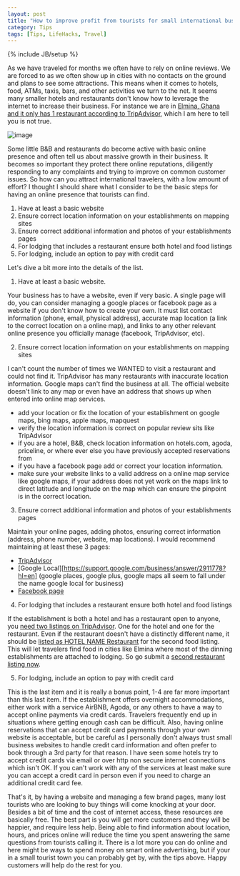 ```yaml
---
layout: post
title: "How to improve profit from tourists for small international businesses"
category: Tips
tags: [Tips, LifeHacks, Travel]
---
```

{% include JB/setup %}

As we have traveled for months we often have to rely on online reviews. We are forced to as we often show up in cities with no contacts on the ground and plans to see some attractions. This means when it comes to hotels, food, ATMs, taxis, bars, and other activities we turn to the net. It seems many smaller hotels and restaurants don't know how to leverage the internet to increase their business. For instance we are in [Elmina, Ghana and it only has 1 restaurant according to TripAdvisor](http://www.tripadvisor.com.my/Restaurants-g303867-Elmina_Central_Region.html), which I am here to tell you is not true.

![image](http://millermayersadventures.files.wordpress.com/2014/12/dsc_0013-e1418910268449.jpg)

Some little B&B and restaurants do become active with basic online presence and often tell us about massive growth in their business. It becomes so important they protect there online reputations, diligently responding to any complaints and trying to improve on common customer issues. So how can you attract international travelers, with a low amount of effort? I thought I should share what I consider to be the basic steps for having an online presence that tourists can find.

1. Have at least a basic website
2. Ensure correct location information on your establishments on mapping sites
3. Ensure correct additional information and photos of your establishments pages
4. For lodging that includes a restaurant ensure both hotel and food listings
5. For lodging, include an option to pay with credit card

Let's dive a bit more into the details of the list.

1. Have at least a basic website.

  Your business has to have a website, even if very basic. A single page will do, you can consider managing a google places or facebook page as a website if you don't know how to create your own. It must list contact information (phone, email, physical address), accurate map location (a link to the correct location on a online map), and links to any other relevant online presence you officially manage (facebook, TripAdvisor, etc).

2. Ensure correct location information on your establishments on mapping sites

  I can't count the number of times we WANTED to visit a restaurant and could not find it. TripAdvisor has many restaurants with inaccurate location information. Google maps can't find the business at all. The official website doesn't link to any map or even have an address that shows up when entered into online map services.
  * add your location or fix the location of your establishment on google maps, bing maps, apple maps, mapquest
  * verify the location information is correct on popular review sits like TripAdvisor
  * if you are a hotel, B&B, check location information on hotels.com, agoda, priceline, or where ever else you have previously accepted reservations from
  * if you have a facebook page add or correct your location information.
  * make sure your website links to a valid address on a online map service like google maps, if your address does not yet work on the maps link to direct latitude and longitude on the map which can ensure the pinpoint is in the correct location.

3. Ensure correct additional information and photos of your establishments pages

  Maintain your online pages, adding photos, ensuring correct information (address, phone number, website, map locations). I would recommend maintaining at least these 3 pages:
  * [TripAdvisor](http://www.tripadvisor.com/GetListedNew)
  * [Google Local][https://support.google.com/business/answer/2911778?hl=en] (google places, google plus, google maps all seem to fall under the name google local for business)
  * [Facebook page](https://www.facebook.com/help/104002523024878)
  
4. For lodging that includes a restaurant ensure both hotel and food listings

If the establishment is both a hotel and has a restaurant open to anyone, you [need two listings on TripAdvisor](http://www.tripadvisor.co.za/ShowTopic-g1-i12105-k7806366-Can_a_pub_be_listed_as_a_hotel_restaurant_and_attraction-TripAdvisor_Support.html). One for the hotel and one for the restaurant. Even if the restaurant doesn't have a distinctly different name, it should be [listed as HOTEL NAME Restaurant](https://www.tripadvisorsupport.com/hc/en-us/articles/200614647-Restaurant-listing-guidelines) for the second food listing. This will let travelers find food in cities like Elmina where most of the dinning establishments are attached to lodging. So go submit a [second restaurant listing now](http://www.tripadvisor.co.uk/GetListedRestaurant).
 

5. For lodging, include an option to pay with credit card

  This is the last item and it is really a bonus point, 1-4 are far more important than this last item. If the establishment offers overnight accommodations, either work with a service AirBNB, Agoda, or any others to have a way to accept online payments via credit cards. Travelers frequently end up in situations where getting enough cash can be difficult. Also, having online reservations that can accept credit card payments through your own website is acceptable, but be careful as I personally don't always trust small business websites to handle credit card information and often prefer to book through a 3rd party for that reason. I have seen some hotels try to accept credit cards via email or over http non secure internet connections which isn't OK. If you can't work with any of the services at least make sure you can accept a credit card in person even if you need to charge an additional credit card fee.

That's it, by having a website and managing a few brand pages, many lost tourists who are looking to buy things will come knocking at your door. Besides a bit of time and the cost of internet access, these resources are basically free. The best part is you will get more customers and they will be happier, and require less help. Being able to find information about location, hours, and prices online will reduce the time you spent answering the same questions from tourists calling it. There is a lot more you can do online and here might be ways to spend money on smart online advertising, but if your in a small tourist town you can probably get by, with the tips above. Happy customers will help do the rest for you. 
